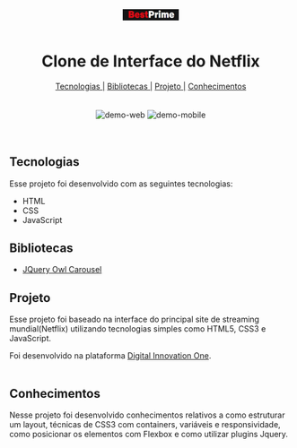 <div align="center" >
<img align="center" width="20%" src="./assets/Git/logo.JPG" alt="Gif responsividade">
</div>

<br>

<h1 align="center"> Clone de Interface do Netflix </h1>

<div align="center">
<nav>
          <a href="#Technologies">Tecnologias |</a>
          <a href="#library">Bibliotecas |</a>
          <a href="#Project">Projeto |</a>
          <a href="#knowledge">Conhecimentos</a>
        </nav>
</div>
          
<br>
<br>

<div align="center" >
<img src="./assets/Git/gif-web.gif" alt="demo-web" height="300">
<img src="./assets/Git/gif-mobile.gif" alt="demo-mobile" height="300">
</div>

<br>
<br>

<h2 id="Technologies"> Tecnologias </h2>

Esse projeto foi desenvolvido com as seguintes tecnologias:

- HTML
- CSS
- JavaScript
  <br>

<h2 id="library"> Bibliotecas </h2>

- <a href="https://owlcarousel2.github.io/OwlCarousel2/">JQuery Owl Carousel</a>
  <br>

<h2 id="Project"> Projeto </h2>

Esse projeto foi baseado na interface do principal site de streaming mundial(Netflix) utilizando tecnologias simples como HTML5, CSS3 e JavaScript.

Foi desenvolvido na plataforma <a href="https://web.digitalinnovation.one">Digital Innovation One</a>.
  <br>
<br>

<h2 id="knowledge"> Conhecimentos </h2>

Nesse projeto foi desenvolvido conhecimentos relativos a como estruturar um layout, técnicas de CSS3 com containers, variáveis e responsividade, como posicionar os elementos com Flexbox e como utilizar plugins Jquery.
